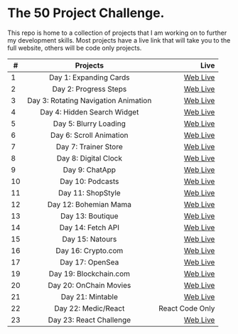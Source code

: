 <h1>The 50 Project Challenge.</h1>
<p>This repo is home to a collection of projects that I am working on to further my development skills. Most projects have a live link that will take you to the full website, others will be code only projects.</p>

| #   |               Projects               |                                                                                                         Live |
| --- | :----------------------------------: | -----------------------------------------------------------------------------------------------------------: |
| 1   |        Day 1: Expanding Cards        |          [Web Live](https://lloydrivers.github.io/rite-of-passage/50%20Projects-in-50-days/Day-1/index.html) |
| 2   |        Day 2: Progress Steps         |          [Web Live](https://lloydrivers.github.io/rite-of-passage/50%20Projects-in-50-days/Day-2/index.html) |
| 3   | Day 3: Rotating Navigation Animation |          [Web Live](https://lloydrivers.github.io/rite-of-passage/50%20Projects-in-50-days/Day-3/index.html) |
| 4   |     Day 4: Hidden Search Widget      |        [Web Live](https://lloydrivers.github.io/rite-of-passage/50%20Projects-in-50-days/Day%204/index.html) |
| 5   |        Day 5: Blurry Loading         |        [Web Live](https://lloydrivers.github.io/rite-of-passage/50%20Projects-in-50-days/Day%205/index.html) |
| 6   |       Day 6: Scroll Animation        |        [Web Live](https://lloydrivers.github.io/rite-of-passage/50%20Projects-in-50-days/Day%206/index.html) |
| 7   |         Day 7: Trainer Store         |        [Web Live](https://lloydrivers.github.io/rite-of-passage/50%20Projects-in-50-days/Day%207/index.html) |
| 8   |         Day 8: Digital Clock         |        [Web Live](https://lloydrivers.github.io/rite-of-passage/50%20Projects-in-50-days/Day%208/index.html) |
| 9   |            Day 9: ChatApp            |          [Web Live](https://lloydrivers.github.io/rite-of-passage/50%20Projects-in-50-days/Day-9/index.html) |
| 10  |           Day 10: Podcasts           |       [Web Live](https://lloydrivers.github.io/rite-of-passage/50%20Projects-in-50-days/Day%2010/index.html) |
| 11  |          Day 11: ShopStyle           |         [Web Live](https://lloydrivers.github.io/rite-of-passage/50%20Projects-in-50-days/Day-11/index.html) |
| 12  |        Day 12: Bohemian Mama         |         [Web Live](https://lloydrivers.github.io/rite-of-passage/50%20Projects-in-50-days/Day-12/index.html) |
| 13  |           Day 13: Boutique           |         [Web Live](https://lloydrivers.github.io/rite-of-passage/50%20Projects-in-50-days/Day-13/index.html) |
| 14  |          Day 14: Fetch API           |         [Web Live](https://lloydrivers.github.io/rite-of-passage/50%20Projects-in-50-days/Day-14/index.html) |
| 15  |           Day 15: Natours            | [Web Live](https://lloydrivers.github.io/rite-of-passage/50%20Projects-in-50-days/Day-15/starter/index.html) |
| 16  |          Day 16: Crypto.com          |         [Web Live](https://lloydrivers.github.io/rite-of-passage/50%20Projects-in-50-days/Day-16/index.html) |
| 17  |           Day 17: OpenSea            |         [Web Live](https://lloydrivers.github.io/rite-of-passage/50%20Projects-in-50-days/Day-17/index.html) |
| 19  |        Day 19: Blockchain.com        |         [Web Live](https://lloydrivers.github.io/rite-of-passage/50%20Projects-in-50-days/Day-19/index.html) |
| 20  |        Day 20: OnChain Movies        |         [Web Live](https://lloydrivers.github.io/rite-of-passage/50%20Projects-in-50-days/Day-20/index.html) |
| 21  |           Day 21: Mintable           |         [Web Live](https://lloydrivers.github.io/rite-of-passage/50%20Projects-in-50-days/Day-21/index.html) |
| 22  |         Day 22: Medic/React          |                                                                                              React Code Only |
| 23  |       Day 23: React Challenge        |                                                              [Web Live](https://rite-of-passage.vercel.app/) |
